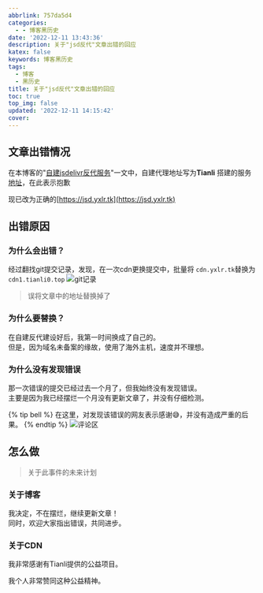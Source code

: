 ```yaml
---
abbrlink: 757da5d4
categories:
  - - 博客黑历史
date: '2022-12-11 13:43:36'
description: 关于"jsd反代"文章出错的回应
katex: false
keywords: 博客黑历史
tags:
  - 博客
  - 黑历史
title: 关于"jsd反代"文章出错的回应
toc: true
top_img: false
updated: '2022-12-11 14:15:42'
cover:
---
```


## 文章出错情况

在本博客的"[自建jsdelivr反代服务](https://www.yxlr.tk/post/7db9c141.html)"一文中，自建代理地址写为**Tianli**
搭建的服务[地址](cdn1.tianli0.top)，在此表示抱歉

现已改为正确的[https://jsd.yxlr.tk](https://jsd.yxlr.tk)

## 出错原因

### 为什么会出错？

经过翻找git提交记录，发现，在一次cdn更换提交中，批量将 `cdn.yxlr.tk`替换为 `cdn1.tianli0.top`
![git记录][1]

> 误将文章中的地址替换掉了

### 为什么要替换？
在自建反代建设好后，我第一时间换成了自己的。</br>
但是，因为域名未备案的缘故，使用了海外主机，速度并不理想。
### 为什么没有发现错误
那一次错误的提交已经过去一个月了，但我始终没有发现错误。</br>
主要是因为我已经摆烂一个月没有更新文章了，并没有仔细检测。

{% tip bell %}
在这里，对发现该错误的网友表示感谢😅，并没有造成严重的后果。
{% endtip %}
![评论区][2]

## 怎么做
> 关于此事件的未来计划

### 关于博客
我决定，不在摆烂，继续更新文章！</br>
同时，欢迎大家指出错误，共同进步。

### 关于CDN
我非常感谢有Tianli提供的公益项目。

我个人非常赞同这种公益精神。

[1]: https://npm.elemecdn.com/yxlr-images@1.1.1/yxlr.6zhs5026qak0.jpg
[2]: https://npm.elemecdn.com/yxlr-images@1.1.1/yxlr.62dkuzy7qo40.jpg